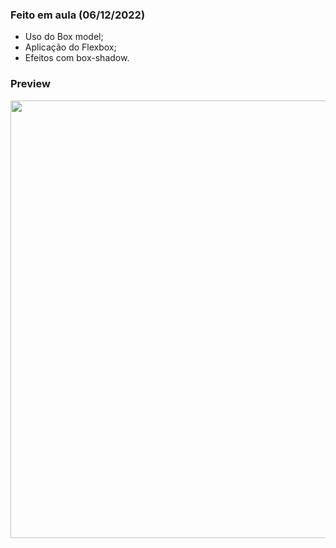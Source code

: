 <h3>Feito em aula (06/12/2022)</h3>

- Uso do Box model;
- Aplicação do Flexbox;
- Efeitos com box-shadow.

<h3>Preview</h3>

<div align="center">
<img src="https://github.com/thiagoManfredi/Portal_Tech/tree/main/04)%20HTML-CSS/ProzSite_(css-main)/img/Preview.png" width="700px" />
</div>
